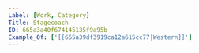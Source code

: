 ```yaml
---
Label: [Work, Category]
Title: Stagecoach
ID: 665a3a40f674145135f9a95b
Example_Of: ['[[665a39df3919ca12a615cc77|Western]]']
---
```


